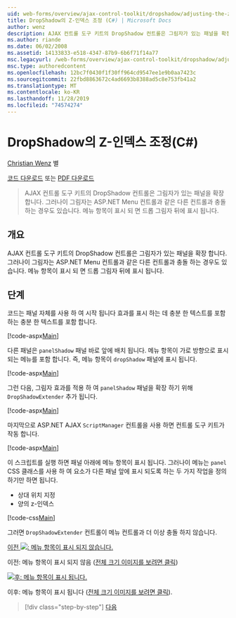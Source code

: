 ```yaml
---
uid: web-forms/overview/ajax-control-toolkit/dropshadow/adjusting-the-z-index-of-a-dropshadow-cs
title: DropShadow의 Z-인덱스 조정 (C#) | Microsoft Docs
author: wenz
description: AJAX 컨트롤 도구 키트의 DropShadow 컨트롤은 그림자가 있는 패널을 확장 합니다. 그러나이 그림자는 다른 컨트롤과 충돌 하는 경우가 있습니다.
ms.author: riande
ms.date: 06/02/2008
ms.assetid: 14133833-e518-4347-87b9-6b6f71f14a77
msc.legacyurl: /web-forms/overview/ajax-control-toolkit/dropshadow/adjusting-the-z-index-of-a-dropshadow-cs
msc.type: authoredcontent
ms.openlocfilehash: 12bc7f0430f1f30ff964cd9547ee1e9b0aa7423c
ms.sourcegitcommit: 22fbd8863672c4ad6693b8388ad5c8e753fb41a2
ms.translationtype: MT
ms.contentlocale: ko-KR
ms.lasthandoff: 11/28/2019
ms.locfileid: "74574274"
---
```

# <a name="adjusting-the-z-index-of-a-dropshadow-c"></a>DropShadow의 Z-인덱스 조정(C#)

[Christian Wenz](https://github.com/wenz) 별

[코드 다운로드](https://download.microsoft.com/download/5/1/6/51652a81-500b-4f6b-88d3-617103e7941e/DropShadow1.cs.zip) 또는 [PDF 다운로드](https://download.microsoft.com/download/b/6/a/b6ae89ee-df69-4c87-9bfb-ad1eb2b23373/dropshadow1CS.pdf)

> AJAX 컨트롤 도구 키트의 DropShadow 컨트롤은 그림자가 있는 패널을 확장 합니다. 그러나이 그림자는 ASP.NET Menu 컨트롤과 같은 다른 컨트롤과 충돌 하는 경우도 있습니다. 메뉴 항목이 표시 되 면 드롭 그림자 뒤에 표시 됩니다.

## <a name="overview"></a>개요

AJAX 컨트롤 도구 키트의 DropShadow 컨트롤은 그림자가 있는 패널을 확장 합니다. 그러나이 그림자는 ASP.NET Menu 컨트롤과 같은 다른 컨트롤과 충돌 하는 경우도 있습니다. 메뉴 항목이 표시 되 면 드롭 그림자 뒤에 표시 됩니다.

## <a name="steps"></a>단계

코드는 패널 자체를 사용 하 여 시작 됩니다 효과를 표시 하는 데 충분 한 텍스트를 포함 하는 충분 한 텍스트를 포함 합니다.

[!code-aspx[Main](adjusting-the-z-index-of-a-dropshadow-cs/samples/sample1.aspx)]

다른 패널은 `panelShadow` 패널 바로 앞에 배치 됩니다. 메뉴 항목이 가로 방향으로 표시 되는 메뉴를 포함 합니다. 즉, 메뉴 항목이 `dropShadow` 패널에 표시 됩니다.

[!code-aspx[Main](adjusting-the-z-index-of-a-dropshadow-cs/samples/sample2.aspx)]

그런 다음, 그림자 효과를 적용 하 여 `panelShadow` 패널을 확장 하기 위해 `DropShadowExtender` 추가 됩니다.

[!code-aspx[Main](adjusting-the-z-index-of-a-dropshadow-cs/samples/sample3.aspx)]

마지막으로 ASP.NET AJAX `ScriptManager` 컨트롤을 사용 하면 컨트롤 도구 키트가 작동 합니다.

[!code-aspx[Main](adjusting-the-z-index-of-a-dropshadow-cs/samples/sample4.aspx)]

이 스크립트를 실행 하면 패널 아래에 메뉴 항목이 표시 됩니다. 그러나이 메뉴는 `panel` CSS 클래스를 사용 하 여 요소가 다른 패널 앞에 표시 되도록 하는 두 가지 작업을 정의 하기만 하면 됩니다.

- 상대 위치 지정
- 양의 z-인덱스

[!code-css[Main](adjusting-the-z-index-of-a-dropshadow-cs/samples/sample5.css)]

그러면 `DropShadowExtender` 컨트롤이 메뉴 컨트롤과 더 이상 충돌 하지 않습니다.

[이전 ![: 메뉴 항목이 표시 되지 않습니다.](adjusting-the-z-index-of-a-dropshadow-cs/_static/image2.png)](adjusting-the-z-index-of-a-dropshadow-cs/_static/image1.png)

이전: 메뉴 항목이 표시 되지 않음 ([전체 크기 이미지를 보려면 클릭](adjusting-the-z-index-of-a-dropshadow-cs/_static/image3.png))

[![후: 메뉴 항목이 표시 됩니다.](adjusting-the-z-index-of-a-dropshadow-cs/_static/image5.png)](adjusting-the-z-index-of-a-dropshadow-cs/_static/image4.png)

이후: 메뉴 항목이 표시 됩니다 ([전체 크기 이미지를 보려면 클릭](adjusting-the-z-index-of-a-dropshadow-cs/_static/image6.png)).

> [!div class="step-by-step"]
> [다음](manipulating-dropshadow-properties-from-client-code-cs.md)
